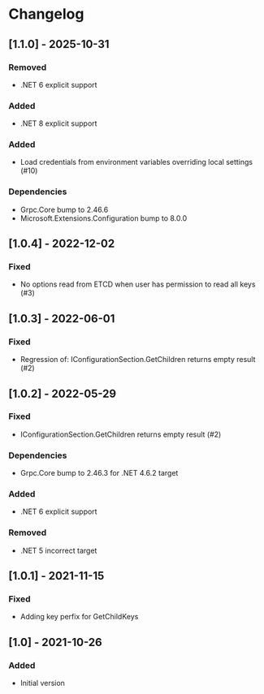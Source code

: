 # Changelog

## [1.1.0] - 2025-10-31

### Removed

- .NET 6 explicit support

### Added

- .NET 8 explicit support

### Added

- Load credentials from environment variables overriding local settings (#10)

### Dependencies

- Grpc.Core bump to 2.46.6
- Microsoft.Extensions.Configuration bump to 8.0.0

## [1.0.4] - 2022-12-02

### Fixed

- No options read from ETCD when user has permission to read all keys (#3)

## [1.0.3] - 2022-06-01

### Fixed

- Regression of: IConfigurationSection.GetChildren returns empty result (#2)

## [1.0.2] - 2022-05-29

### Fixed

- IConfigurationSection.GetChildren returns empty result (#2)

### Dependencies

- Grpc.Core bump to 2.46.3 for .NET 4.6.2 target

### Added

- .NET 6 explicit support

### Removed

- .NET 5 incorrect target

## [1.0.1] - 2021-11-15

### Fixed

- Adding key perfix for GetChildKeys

## [1.0] - 2021-10-26

### Added

- Initial version
